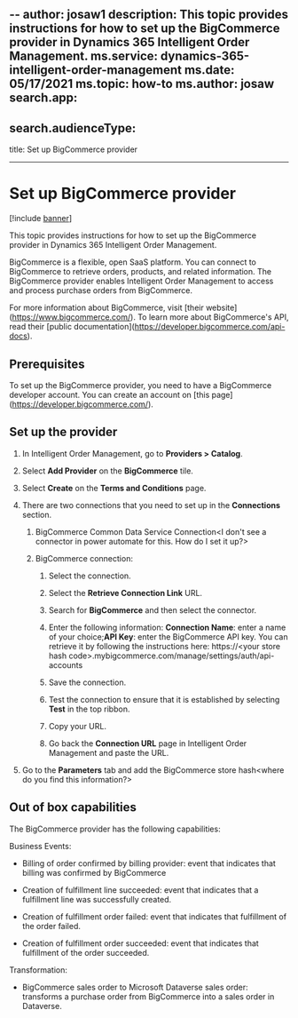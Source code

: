 --
author: josaw1
description: This topic provides instructions for how to set up the BigCommerce provider in Dynamics 365 Intelligent Order Management.
ms.service: dynamics-365-intelligent-order-management
ms.date: 05/17/2021
ms.topic: how-to
ms.author: josaw
search.app: 
  - 
search.audienceType: 
  - 
title: Set up BigCommerce provider

---

# Set up BigCommerce provider

[!include [banner](includes/banner.md)]


This topic provides instructions for how to set up the BigCommerce provider in Dynamics 365 Intelligent Order Management.

BigCommerce is a flexible, open SaaS platform. You can connect to BigCommerce to retrieve orders, products, and related information. The BigCommerce provider enables Intelligent Order Management to access and process purchase orders from BigCommerce.  
  
For more information about BigCommerce, visit \[their website\](https://www.bigcommerce.com/). To learn more about BigCommerce's API, read their \[public documentation\](https://developer.bigcommerce.com/api-docs).

## Prerequisites 

To set up the BigCommerce provider, you need to have a BigCommerce developer account. You can create an account on \[this page\](https://developer.bigcommerce.com/).

## Set up the provider

1.  In Intelligent Order Management, go to **Providers > Catalog**.

2.  Select **Add Provider** on the **BigCommerce** tile.

3.  Select **Create** on the **Terms and Conditions** page.

4.  There are two connections that you need to set up in the **Connections** section.

    1.  BigCommerce Common Data Service Connection&lt;I don't see a connector in power automate for this. How do I set it up?&gt;

    2.  BigCommerce connection:

        1.  Select the connection.

        2.  Select the **Retrieve Connection Link** URL.

        3.  Search for **BigCommerce** and then select the connector.

        4.  Enter the following information: **Connection Name**: enter a name of your choice;**API Key**: enter the BigCommerce API key. You can retrieve it by following the instructions here: https://&lt;your store hash code&gt;.mybigcommerce.com/manage/settings/auth/api-accounts

        5.  Save the connection.

        6.  Test the connection to ensure that it is established by selecting **Test** in the top ribbon.

        7.  Copy your URL.

        8.  Go back the **Connection URL** page in Intelligent Order Management and paste the URL.

5.  Go to the **Parameters** tab and add the BigCommerce store hash&lt;where do you find this information?&gt;

## Out of box capabilities

The BigCommerce provider has the following capabilities:

Business Events:

-   Billing of order confirmed by billing provider: event that indicates that billing was confirmed by BigCommerce

-   Creation of fulfillment line succeeded: event that indicates that a fulfillment line was successfully created.

-   Creation of fulfillment order failed: event that indicates that fulfillment of the order failed.

-   Creation of fulfillment order succeeded: event that indicates that fulfillment of the order succeeded.


Transformation:

-   BigCommerce sales order to Microsoft Dataverse sales order: transforms a purchase order from BigCommerce into a sales order in Dataverse.
